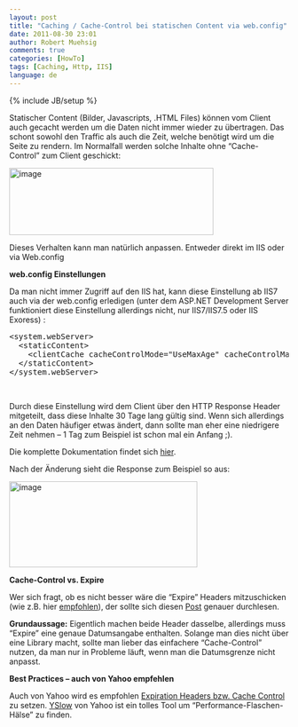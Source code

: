 ```yaml
---
layout: post
title: "Caching / Cache-Control bei statischen Content via web.config"
date: 2011-08-30 23:01
author: Robert Muehsig
comments: true
categories: [HowTo]
tags: [Caching, Http, IIS]
language: de
---
```

{% include JB/setup %}
<p>Statischer Content (Bilder, Javascripts, .HTML Files) können vom Client auch gecacht werden um die Daten nicht immer wieder zu übertragen. Das schont sowohl den Traffic als auch die Zeit, welche benötigt wird um die Seite zu rendern. Im Normalfall werden solche Inhalte ohne “Cache-Control” zum Client geschickt:</p> <p><a href="{{BASE_PATH}}/assets/wp-images-de/image1345.png"><img style="background-image: none; border-bottom: 0px; border-left: 0px; padding-left: 0px; padding-right: 0px; display: inline; border-top: 0px; border-right: 0px; padding-top: 0px" title="image" border="0" alt="image" src="{{BASE_PATH}}/assets/wp-images-de/image_thumb527.png" width="368" height="121"></a></p> <p>Dieses Verhalten kann man natürlich anpassen. Entweder direkt im IIS oder via Web.config</p> <p><strong>web.config Einstellungen</strong></p> <p>Da man nicht immer Zugriff auf den IIS hat, kann diese Einstellung ab IIS7 auch via der web.config erledigen (unter dem ASP.NET Development Server funktioniert diese Einstellung allerdings nicht, nur IIS7/IIS7.5 oder IIS Exoress) :</p> <div style="padding-bottom: 0px; margin: 0px; padding-left: 0px; padding-right: 0px; display: inline; float: none; padding-top: 0px" id="scid:812469c5-0cb0-4c63-8c15-c81123a09de7:8d212c13-934a-4370-ba72-399eebc5ba0e" class="wlWriterEditableSmartContent"><pre name="code" class="c#">&lt;system.webServer&gt;
  &lt;staticContent&gt;
    &lt;clientCache cacheControlMode="UseMaxAge" cacheControlMaxAge="30.00:00:00" /&gt;
  &lt;/staticContent&gt;
&lt;/system.webServer&gt;</pre></div>
<p>&nbsp;</p>
<p>Durch diese Einstellung wird dem Client über den HTTP Response Header mitgeteilt, dass diese Inhalte 30 Tage lang gültig sind. Wenn sich allerdings an den Daten häufiger etwas ändert, dann sollte man eher eine niedrigere Zeit nehmen – 1 Tag zum Beispiel ist schon mal ein Anfang ;). </p>
<p>Die komplette Dokumentation findet sich <a href="http://www.iis.net/ConfigReference/system.webServer/staticContent/clientCache">hier</a>.</p>
<p>Nach der Änderung sieht die Response zum Beispiel so aus:</p>
<p><a href="{{BASE_PATH}}/assets/wp-images-de/image1346.png"><img style="background-image: none; border-bottom: 0px; border-left: 0px; padding-left: 0px; padding-right: 0px; display: inline; border-top: 0px; border-right: 0px; padding-top: 0px" title="image" border="0" alt="image" src="{{BASE_PATH}}/assets/wp-images-de/image_thumb528.png" width="339" height="155"></a></p>
<p><strong>Cache-Control vs. Expire</strong></p>
<p>Wer sich fragt, ob es nicht besser wäre die “Expire” Headers mitzuschicken (wie z.B. hier <a href="http://madskristensen.net/post/Add-expires-header-for-images.aspx">empfohlen</a>), der sollte sich diesen <a href="http://www.mnot.net/blog/2007/05/15/expires_max-age">Post</a> genauer durchlesen.</p>
<p><strong>Grundaussage:</strong> Eigentlich machen beide Header dasselbe, allerdings muss “Expire” eine genaue Datumsangabe enthalten. Solange man dies nicht über eine Library macht, sollte man lieber das einfachere “Cache-Control” nutzen, da man nur in Probleme läuft, wenn man die Datumsgrenze nicht anpasst.</p>
<p><strong>Best Practices – auch von Yahoo empfehlen</strong></p>
<p>Auch von Yahoo wird es empfohlen <a href="http://developer.yahoo.com/performance/rules.html">Expiration Headers bzw. Cache Control</a> zu setzen. <a href="http://developer.yahoo.com/yslow/">YSlow</a> von Yahoo ist ein tolles Tool um “Performance-Flaschen-Hälse” zu finden.</p>
